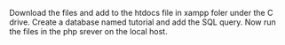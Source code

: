 Download the files and add to the htdocs file in xampp foler under the C drive. Create a database named tutorial and add the SQL query. Now run the files in the php srever on the local host.
